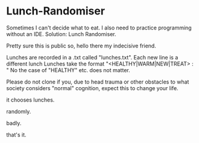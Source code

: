 # Lunch-Randomiser
Sometimes I can't decide what to eat. I also need to practice programming without an IDE. Solution: Lunch Randomiser.

Pretty sure this is public so, hello there my indecisive friend.

Lunches are recorded in a .txt called "lunches.txt".
Each new line is a different lunch
Lunches take the format "<HEALTHY|WARM|NEW|TREAT> : <name of lunch>"
No the case of "HEALTHY" etc. does not matter.

Please do not clone if you, due to head trauma or other obstacles to what society considers "normal" cognition, expect this to change your life.

it chooses lunches.

randomly.

badly.

that's it.